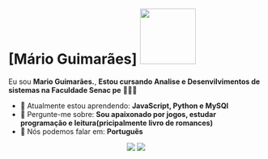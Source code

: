 # [Mário Guimarães] <img src="https://media1.tenor.com/m/2eIdqvfcIrkAAAAC/taking-off-shades-mario.gif" width="110px">

Eu sou <strong>Mario Guimarães.</strong>, <strong>Estou cursando Analise e Desenvilvimentos de sistemas na Faculdade Senac pe</strong> 👨🏻‍💻 

- 🚀 Atualmente estou aprendendo: <strong>JavaScript, Python e MySQl</strong> 
- 💬 Pergunte-me sobre: <strong>Sou apaixonado por jogos, estudar programação e leitura(pricipalmente livro de romances)</strong>
- 📣 Nós podemos falar em: <strong>Português</strong>

<div align="center">

  <a href="mailto:mariorochedo329@gmail.com" alt="Gmail">
    <img src="https://img.shields.io/badge/-Gmail-FF0000?style=flat-square&labelColor=FF0000&logo=gmail&logoColor=white&link=LINK-DO-SEU-EMAIL"/></a>

  <a href="https://www.linkedin.com/in/jose-mario-de-melo-brand%C3%A3o-guimar%C3%A3es-195864242?utm_source=share&utm_campaign=share_via&utm_content=profile&utm_medium=android_app" alt="Linkedin">
    <img src="https://img.shields.io/badge/-Linkedin-0e76a8?style=flat-square&logo=Linkedin&logoColor=white&link=LINK-DO-SEU-LINKEDIN" /></a>

</div>

<!---
MarioBrandao0/MarioBrandao0 is a ✨ special ✨ repository because its `README.md` (this file) appears on your GitHub profile.
You can click the Preview link to take a look at your changes.
--->
